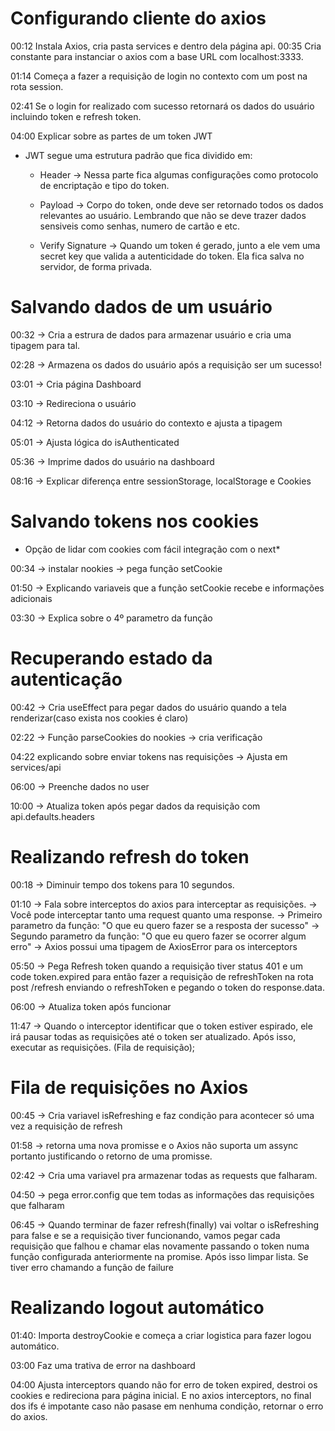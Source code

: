 # Configurando cliente do axios

00:12 Instala Axios, cria pasta services e dentro dela página api.
00:35 Cria constante para instanciar o axios com a base URL com localhost:3333.

01:14 Começa a fazer a requisição de login no contexto com um post na rota session.

02:41 Se o login for realizado com sucesso retornará os dados do usuário incluindo token e refresh token.

04:00 Explicar sobre as partes de um token JWT

- JWT segue uma estrutura padrão que fica dividido em:

  - Header -> Nessa parte fica algumas configurações como protocolo de encriptação e tipo do token.

  - Payload -> Corpo do token, onde deve ser retornado todos os dados relevantes ao usuário. Lembrando que não se deve trazer dados sensiveis como senhas, numero de cartão e etc.

  - Verify Signature -> Quando um token é gerado, junto a ele vem uma secret key que valida a autenticidade do token. Ela fica salva no servidor, de forma privada.

# Salvando dados de um usuário

00:32 -> Cria a estrura de dados para armazenar usuário e cria uma tipagem para tal.

02:28 -> Armazena os dados do usuário após a requisição ser um sucesso!

03:01 -> Cria página Dashboard

03:10 -> Redireciona o usuário

04:12 -> Retorna dados do usuário do contexto e ajusta a tipagem

05:01 -> Ajusta lógica do isAuthenticated

05:36 -> Imprime dados do usuário na dashboard

08:16 -> Explicar diferença entre sessionStorage, localStorage e Cookies

# Salvando tokens nos cookies

- Opção de lidar com cookies com fácil integração com o next\*

00:34 -> instalar nookies -> pega função setCookie

01:50 -> Explicando variaveis que a função setCookie recebe e informações adicionais

03:30 -> Explica sobre o 4º parametro da função

# Recuperando estado da autenticação

00:42 -> Cria useEffect para pegar dados do usuário quando a tela renderizar(caso exista nos cookies é claro)

02:22 -> Função parseCookies do nookies -> cria verificação

04:22 explicando sobre enviar tokens nas requisições -> Ajusta em services/api

06:00 -> Preenche dados no user

10:00 -> Atualiza token após pegar dados da requisição com api.defaults.headers

# Realizando refresh do token

00:18 -> Diminuir tempo dos tokens para 10 segundos.

01:10 -> Fala sobre interceptos do axios para interceptar as requisições.
-> Você pode interceptar tanto uma request quanto uma response.
-> Primeiro parametro da função: "O que eu quero fazer se a resposta der sucesso"
-> Segundo parametro da função: "O que eu quero fazer se ocorrer algum erro"
-> Axios possui uma tipagem de AxiosError para os interceptors

05:50 -> Pega Refresh token quando a requisição tiver status 401 e um code token.expired para então fazer a requisição de refreshToken na rota post /refresh enviando o refreshToken e pegando o token do response.data.

06:00 -> Atualiza token após funcionar

11:47 -> Quando o interceptor identificar que o token estiver espirado, ele irá pausar todas as requisições até o token ser atualizado. Após isso, executar as requisições. (Fila de requisição);

# Fila de requisições no Axios

00:45 -> Cria variavel isRefreshing e faz condição para acontecer só uma vez a requisição de refresh

01:58 -> retorna uma nova promisse e o Axios não suporta um assync portanto justificando o retorno de uma promisse.

02:42 -> Cria uma variavel pra armazenar todas as requests que falharam.

04:50 -> pega error.config que tem todas as informações das requisições que falharam

06:45 -> Quando terminar de fazer refresh(finally) vai voltar o isRefreshing para false e se a requisição tiver funcionando, vamos pegar cada requisição que falhou e chamar elas novamente passando o token numa função configurada anteriormente na promise.
Após isso limpar lista.
Se tiver erro chamando a função de failure

# Realizando logout automático

01:40: Importa destroyCookie e começa a criar logistica para fazer logou automático.

03:00 Faz uma trativa de error na dashboard

04:00 Ajusta interceptors quando não for erro de token expired, destroi os cookies e redireciona para página inicial. E no axios interceptors, no final dos ifs é impotante caso não pasase em nenhuma condição, retornar o erro do axios.
